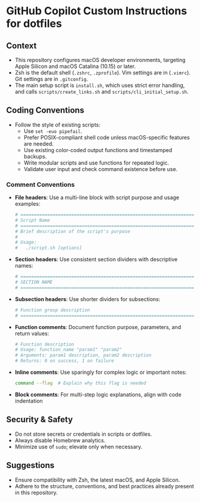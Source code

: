 # GitHub Copilot Custom Instructions for dotfiles

## Context

- This repository configures macOS developer environments, targeting Apple Silicon and macOS Catalina (10.15) or later.
- Zsh is the default shell (`.zshrc`, `.zprofile`). Vim settings are in (`.vimrc`). Git settings are in `.gitconfig`.
- The main setup script is `install.sh`, which uses strict error handling, and calls `scripts/create_links.sh` and `scripts/cli_initial_setup.sh`.

## Coding Conventions

- Follow the style of existing scripts:
  - Use `set -euo pipefail`.
  - Prefer POSIX-compliant shell code unless macOS-specific features are needed.
  - Use existing color-coded output functions and timestamped backups.
  - Write modular scripts and use functions for repeated logic.
  - Validate user input and check command existence before use.

### Comment Conventions

- **File headers**: Use a multi-line block with script purpose and usage examples:

  ```bash
  # =============================================================================
  # Script Name
  # =============================================================================
  # Brief description of the script's purpose
  #
  # Usage:
  #   ./script.sh [options]
  ```

- **Section headers**: Use consistent section dividers with descriptive names:

  ```bash
  # =============================================================================
  # SECTION NAME
  # =============================================================================
  ```

- **Subsection headers**: Use shorter dividers for subsections:

  ```bash
  # Function group description
  # =============================================================================
  ```

- **Function comments**: Document function purpose, parameters, and return values:

  ```bash
  # Function description
  # Usage: function_name "param1" "param2"
  # Arguments: param1 description, param2 description
  # Returns: 0 on success, 1 on failure
  ```

- **Inline comments**: Use sparingly for complex logic or important notes:

  ```bash
  command --flag  # Explain why this flag is needed
  ```

- **Block comments**: For multi-step logic explanations, align with code indentation

## Security & Safety

- Do not store secrets or credentials in scripts or dotfiles.
- Always disable Homebrew analytics.
- Minimize use of `sudo`; elevate only when necessary.

## Suggestions

- Ensure compatibility with Zsh, the latest macOS, and Apple Silicon.
- Adhere to the structure, conventions, and best practices already present in this repository.
